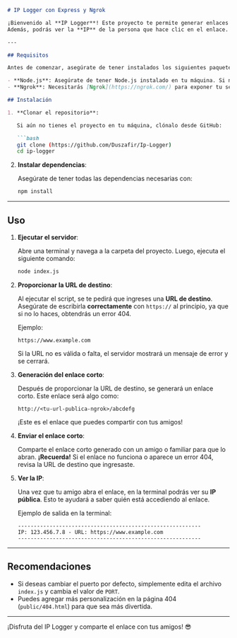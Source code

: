 ```markdown
# IP Logger con Express y Ngrok

¡Bienvenido al **IP Logger**! Este proyecto te permite generar enlaces cortos que redirigen a una URL de destino específica.
Además, podrás ver la **IP** de la persona que hace clic en el enlace. Aquí te dejamos los pasos para que puedas utilizarlo fácilmente.

---

## Requisitos

Antes de comenzar, asegúrate de tener instalados los siguientes paquetes:

- **Node.js**: Asegúrate de tener Node.js instalado en tu máquina. Si no lo tienes, puedes descargarlo [aquí](https://nodejs.org/).
- **Ngrok**: Necesitarás [Ngrok](https://ngrok.com/) para exponer tu servidor local a internet.

## Instalación

1. **Clonar el repositorio**:

   Si aún no tienes el proyecto en tu máquina, clónalo desde GitHub:

   ```bash
   git clone (https://github.com/Duszafir/Ip-Logger)
   cd ip-logger
   ```

2. **Instalar dependencias**:

   Asegúrate de tener todas las dependencias necesarias con:

   ```bash
   npm install
   ```

---

## Uso

1. **Ejecutar el servidor**:

   Abre una terminal y navega a la carpeta del proyecto. Luego, ejecuta el siguiente comando:

   ```bash
   node index.js
   ```

2. **Proporcionar la URL de destino**:

   Al ejecutar el script, se te pedirá que ingreses una **URL de destino**. Asegúrate de escribirla **correctamente** con `https://` al principio, ya que si no lo haces, obtendrás un error 404.

   Ejemplo:

   ```
   https://www.example.com
   ```

   Si la URL no es válida o falta, el servidor mostrará un mensaje de error y se cerrará.

3. **Generación del enlace corto**:

   Después de proporcionar la URL de destino, se generará un enlace corto. Este enlace será algo como:

   ```
   http://<tu-url-publica-ngrok>/abcdefg
   ```

   ¡Este es el enlace que puedes compartir con tus amigos!

4. **Enviar el enlace corto**:

   Comparte el enlace corto generado con un amigo o familiar para que lo abran. **¡Recuerda!** Si el enlace no funciona o aparece un error 404, revisa la URL de destino que ingresaste.

5. **Ver la IP**:

   Una vez que tu amigo abra el enlace, en la terminal podrás ver su **IP pública**. Esto te ayudará a saber quién está accediendo al enlace.

   Ejemplo de salida en la terminal:

   ```
   ----------------------------------------------------------
   IP: 123.456.7.8 - URL: https://www.example.com
   ----------------------------------------------------------
   ```

---

## Recomendaciones

- Si deseas cambiar el puerto por defecto, simplemente edita el archivo `index.js` y cambia el valor de `PORT`.
- Puedes agregar más personalización en la página 404 (`public/404.html`) para que sea más divertida.

---

¡Disfruta del IP Logger y comparte el enlace con tus amigos! 😎

```

